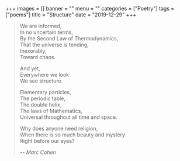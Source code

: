 +++
images = []
banner = ""
menu = ""
categories = ["Poetry"]
tags = ["poems"]
title = "Structure"
date = "2019-12-29"
+++

> We are informed,  
> In no uncertain terms,  
> By the Second Law of Thermodynamics,  
> That the universe is tending,  
> Inexorably,  
> Toward chaos.  
>  
> And yet,  
> Everywhere we look  
> We see structure.  
>  
> Elementary particles,  
> The periodic table,  
> The double helix,  
> The laws of Mathematics,  
> Universal throughout all time and space.  
>  
> Why does anyone need religion,  
> When there is so much beauty and mystery  
> Right before our eyes?  
>  
> -- <cite>Marc Cohen</cite>  
